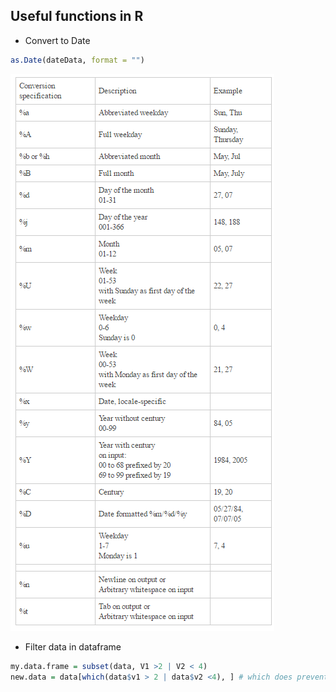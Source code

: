 ## Useful functions in R
* Convert to Date

```R
as.Date(dateData, format = "")
```
![Date attributes](assets\2017-03-16-19-11-21.png)

* Filter data in dataframe

```R
my.data.frame = subset(data, V1 >2 | V2 < 4)
new.data = data[which(data$v1 > 2 | data$v2 <4), ] # which does prevent NA values from throuwing back unwanted results


```
